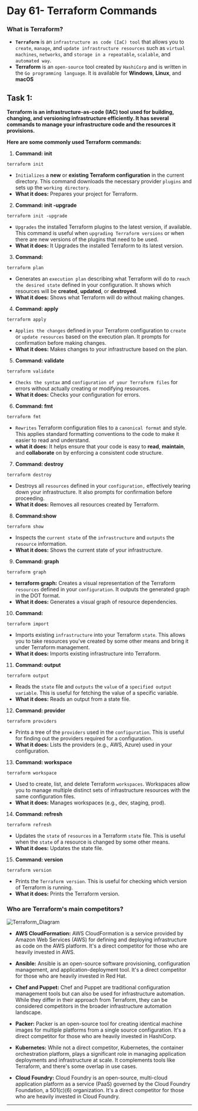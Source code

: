 # Day 61- Terraform Commands

### What is Terraform?

- **`Terraform`** is an `infrastructure as code (IaC) tool` that allows you to `create`, `manage`, and `update infrastructure resources` such as `virtual machines`, `networks`, and `storage in a repeatable`, `scalable`, and `automated way`.
- **Terraform** is an `open-source` tool created by `HashiCorp` and is written in the `Go programming language`. It is available for **Windows**, **Linux**, and **macOS**

## Task 1:

**Terraform is an infrastructure-as-code (IAC) tool used for building, changing, and versioning infrastructure efficiently. It has several commands to manage your infrastructure code and the resources it provisions.**

**Here are some commonly used Terraform commands:**

1. **Command: init**

`terraform init`

- `Initializes` a **new** or **existing Terraform configuration** in the current directory. This command downloads the necessary provider `plugins` and sets up the `working directory`.
- **What it does:** Prepares your project for Terraform.

2. **Command: init -upgrade**

`terraform init -upgrade`

- `Upgrades` the installed Terraform plugins to the latest version, if available. This command is useful when `upgrading Terraform versions` or when there are new versions of the plugins that need to be used.
- **What it does:** It Upgrades the installed Terraform to its latest version.

3. **Command:**

`terraform plan`

- Generates an `execution plan` describing what Terraform will do to `reach the desired state` defined in your configuration. It shows which resources will be **created**, **updated**, or **destroyed**.
- **What it does:** Shows what Terraform will do without making changes.

4. **Command: apply**

`terraform apply`

- `Applies the changes` defined in your Terraform configuration to `create` or `update resources` based on the execution plan. It prompts for confirmation before making changes.
- **What it does:** Makes changes to your infrastructure based on the plan.

5. **Command: validate**

`terraform validate`

- `Checks the syntax` and `configuration of your Terraform files` for errors without actually creating or modifying resources.
- **What it does:** Checks your configuration for errors.

6. **Command: fmt**

`terraform fmt`

- `Rewrites` Terraform configuration files to a `canonical format` and style. This applies standard formatting conventions to the code to make it easier to read and understand.
- **what it does:** It helps ensure that your code is easy to **read**, **maintain**, and **collaborate** on by enforcing a consistent code structure.

7. **Command: destroy**

`terraform destroy`

- Destroys all `resources` defined in your `configuration,` effectively tearing down your infrastructure. It also prompts for confirmation before proceeding.
- **What it does:** Removes all resources created by Terraform.

8. **Command:show**

`terraform show`

- Inspects the `current state` of the `infrastructure` and `outputs` the `resource` information.
- **What it does:** Shows the current state of your infrastructure.

9. **Command: graph**

`terraform graph`

- **terraform graph:** Creates a visual representation of the Terraform `resources` defined in your `configuration`. It outputs the generated graph in the DOT format.
- **What it does:** Generates a visual graph of resource dependencies.

10. **Command:**

`terraform import`

- Imports existing `infrastructure` into your Terraform `state`. This allows you to take resources you've created by some other means and bring it under Terraform management.
- **What it does:** Imports existing infrastructure into Terraform.

11. **Command: output**

`terraform output`

- Reads the `state` file and `outputs` the `value` of a `specified output variable`. This is useful for fetching the value of a specific variable.
- **What it does:** Reads an output from a state file.

12. **Command: provider**

`terraform providers`

- Prints a tree of the `providers` used in the `configuration`. This is useful for finding out the providers required for a configuration.
- **What it does:** Lists the providers (e.g., AWS, Azure) used in your configuration.

13. **Command: workspace**

`terraform workspace`

- Used to create, list, and delete Terraform `workspaces`. Workspaces allow you to manage multiple distinct sets of infrastructure resources with the same configuration files.
- **What it does:** Manages workspaces (e.g., dev, staging, prod).

14. **Command: refresh**

`terraform refresh`

- Updates the `state` of `resources` in a Terraform `state` file. This is useful when the `state` of a resource is changed by some other means.
- **What it does:** Updates the state file.

15. **Command: version**

`terraform version`

- Prints the `Terraform version`. This is useful for checking which version of Terraform is running.
- **What it does:** Prints the Terraform version.

### Who are Terraform's main competitors?

![Terraform_Diagram](https://github.com/Rohit312001/GitDemo/assets/76991475/0f7f29ab-b76e-464f-867c-33a821cf08b0)

- **AWS CloudFormation:** AWS CloudFormation is a service provided by Amazon Web Services (AWS) for defining and deploying infrastructure as code on the AWS platform. It's a direct competitor for those who are heavily invested in AWS.

- **Ansible:** Ansible is an open-source software provisioning, configuration management, and application-deployment tool. It's a direct competitor for those who are heavily invested in Red Hat.

- **Chef and Puppet:** Chef and Puppet are traditional configuration management tools but can also be used for infrastructure automation. While they differ in their approach from Terraform, they can be considered competitors in the broader infrastructure automation landscape.

- **Packer:** Packer is an open-source tool for creating identical machine images for multiple platforms from a single source configuration. It's a direct competitor for those who are heavily invested in HashiCorp.

- **Kubernetes:** While not a direct competitor, Kubernetes, the container orchestration platform, plays a significant role in managing application deployments and infrastructure at scale. It complements tools like Terraform, and there's some overlap in use cases.

- **Cloud Foundry:** Cloud Foundry is an open-source, multi-cloud application platform as a service (PaaS) governed by the Cloud Foundry Foundation, a 501(c)(6) organization. It's a direct competitor for those who are heavily invested in Cloud Foundry.

---
